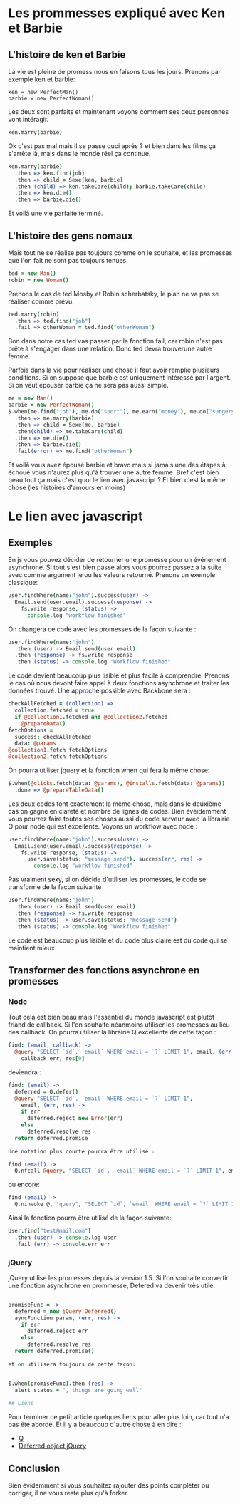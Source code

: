 # Les prommesses expliqué avec Ken et Barbie
## L'histoire de ken et Barbie
La vie est pleine de promess nous en faisons tous les jours. Prenons par exemple ken et barbie:
    
    ken = new PerfectMan()
    barbie = new PerfectWoman()

Les deux sont parfaits et maintenant voyons comment ses deux personnes vont intéragir. 
```coffeescript
ken.marry(barbie)
```
Ok c'est pas mal mais il se passe quoi aprés ? et bien dans les films ça s'arrête là, mais dans le monde réel ça continue.
```coffeescript
ken.marry(barbie)
  .then => ken.find(job)
  .then => child = Sexe(ken, barbie)
  .then (child) => ken.takeCare(child); barbie.takeCare(child)
  .then => ken.die()
  .then => barbie.die()
```
Et voilà une vie parfaite terminé. 

## L'histoire des gens nomaux
Mais tout ne se réalise pas toujours comme on le souhaite, et les promesses que l'on fait ne sont pas toujours tenues. 
```coffeescript
ted = new Man()
robin = new Woman()
```
Prenons le cas de ted Mosby et Robin scherbatsky, le plan ne va pas se réaliser comme prévu. 
```coffeescript
ted.marry(robin)
  .then => ted.find("job")
  .fail => otherWoman = ted.find("otherWoman")
```
Bon dans notre cas ted vas passer par la fonction fail, car robin n'est pas prête à s'engager dans une relation. Donc ted devra trouverune autre femme.

Parfois dans la vie pour réaliser une chose il faut avoir remplie plusieurs conditions. 
Si on suppose que barbie est uniquement intéressé par l'argent. Si on veut épouser barbie ça ne sera pas aussi simple. 
```coffeescript
me = new Man()
barbie = new PerfectWoman()
$.when(me.find("job"), me.do("sport"), me.earn("money"), me.do("surgery"))
  .then => me.marry(barbie)
  .then => child = Sexe(me, barbie)
  .then(child) => me.takeCare(child)
  .then => me.die()
  .then => barbie.die()
  .fail(error) => me.find("otherWoman")
```
Et voilà vous avez épousé barbie et bravo mais si jamais une des étapes à échoué vous n'aurez plus qu'à trouver une autre femme.
Bref c'est bien beau tout ça mais c'est quoi le lien avec javascript ? Et bien c'est la même chose (les histoires d'amours en moins) 

# Le lien avec javascript

## Exemples 

En js vous pouvez décider de retourner une promesse pour un événement asynchrone. 
Si tout s'est bien passé alors vous pourrez passez à la suite avec comme argument le ou les valeurs retourné.
Prenons un exemple classique:
```coffeescript
user.findWhere(name:"john").success(user) ->
  Email.send(user.email).success(response) ->
    fs.write response, (status) ->
      console.log "workflow finished"
```
On changera ce code avec les promesses de la façon suivante :
```coffeescript
user.findWhere(name:"john")
  .then (user) -> Email.send(user.email)
  .then (response) -> fs.write response
  .then (status) -> console.log "Workflow finished" 
```
Le code devient beaucoup plus lisible et plus facile à comprendre.
Prenons le cas où nous devont faire appel à deux fonctions asynchrone et traiter les données trouvé.
Une approche possible avec Backbone sera :
```coffeescript
checkAllFetched = (collection) =>
  collection.fetched = true
  if @collection1.fetched and @collection2.fetched
    @prepareData()
fetchOptions =
  success: checkAllFetched
  data: @params
@collection1.fetch fetchOptions
@collection2.fetch fetchOptions
```
On pourra utiliser jquery et la fonction when qui fera la même chose:
```coffeescript
$.when(@clicks.fetch(data: @params), @installs.fetch(data: @params))
  .done => @prepareTableData()
```
Les deux codes font exactement la même chose, mais dans le deuxième cas on gagne en clareté et nombre de lignes de codes.
Bien évéidemment vous pourrez faire toutes ses choses aussi du code serveur avec la librairie Q pour node qui est excellente. 
Voyons un workflow avec node :
```coffeescript
user.findWhere(name:"john").success(user) ->
  Email.send(user.email).success(response) ->
    fs.write response, (status) ->
      user.save(status: "message send"). success(err, res) ->
        console.log "workflow finished"
```
Pas vraiment sexy, si on décide d'utiliser les promesses, le code se transforme de la façon suivante
```coffeescript
user.findWhere(name:"john")
  .then (user) -> Email.send(user.email)
  .then (response) -> fs.write response
  .then (status) -> user.save(status: "message send")
  .then (status) -> console.log "Workflow finished" 
```
Le code est beaucoup plus lisible et du code plus claire est du code qui se maintient mieux. 

## Transformer des fonctions asynchrone en promesses
### Node
Tout cela est bien beau mais l'essentiel du monde javascript est plutôt friand de callback. 
Si l'on souhaite néanmoins utiliser les promesses au lieu des callback. 
On pourra utiliser la librairie Q excellente de cette façon :
```coffeescript
find: (email, callback) ->
  @query "SELECT `id`, `email` WHERE email = `?` LIMIT 1", email, (err, res) ->
    callback err, res[0]
```
deviendra : 
```coffeescript
find: (email) ->
  deferred = Q.defer()
  @query "SELECT `id`, `email` WHERE email = `?` LIMIT 1", 
    email, (err, res) ->
    if err
      deferred.reject new Error(err)
    else
      deferred.resolve res
  return deferred.promise
          
Une notation plus courte pourra être utilisé : 

find (email) ->
  Q.nfcall @query, "SELECT `id`, `email` WHERE email = `?` LIMIT 1", email 
```
ou encore: 
```coffeescript
find (email) ->
  Q.ninvoke @, "query", "SELECT `id`, `email` WHERE email = `?` LIMIT 1", email 

```
Ainsi la fonction pourra être utilisé de la façon suivante: 
```coffeescript
User.find("test@mail.com")
  .then (user) -> console.log user
  .fail (err) -> console.err err
```
### jQuery
jQuery utilise les promesses depuis la version 1.5. 
Si l'on souhaite convertir une fonction asynchrone en prommesse, Defered va devenir très utile. 
```coffeescript

promiseFunc = ->
  deferred = new jQuery.Deferred()
  ayncFunction param, (err, res) ->
    if err
      deferred.reject err
    else
      deferred.resolve res
  return deferred.promise()
       
et on utilisera toujours de cette façon:


$.when(promiseFunc).then (res) ->
  alert status + ", things are going well"
 
## Liens
```
Pour terminer ce petit article quelques liens pour aller plus loin, car tout n'a pas été abordé. 
Et il y a beaucoup d'autre chose à en dire :
* [Q](http://documentup.com/kriskowal/q/)
* [Deferred object jQuery](http://api.jquery.com/category/deferred-object/)

## Conclusion 

Bien évidemment si vous souhaitez rajouter des points compléter ou corriger, il ne vous reste plus qu'à forker.